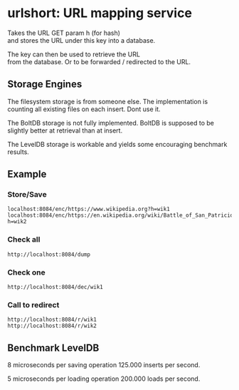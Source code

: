 # urlshort: URL mapping service

Takes the URL GET param h (for hash)  
and stores the URL under this key into a database.

The key can then be used to retrieve the URL  
from the database.
Or to be forwarded / redirected to the URL.

## Storage Engines

The filesystem storage is from someone else.
The implementation is counting all existing files on each insert.
Dont use it.

The BoltDB storage is not fully implemented.
BoltDB is supposed to be slightly better at retrieval than at insert.

The LevelDB storage is workable and yields some encouraging benchmark results.

## Example

### Store/Save

    localhost:8084/enc/https://www.wikipedia.org?h=wik1
    localhost:8084/enc/https://en.wikipedia.org/wiki/Battle_of_San_Patricio?h=wik2

### Check all

    http://localhost:8084/dump

### Check one

    http://localhost:8084/dec/wik1

### Call to redirect

    http://localhost:8084/r/wik1
    http://localhost:8084/r/wik2

## Benchmark LevelDB

8 microseconds per saving operation
125.000 inserts per second.

5 microseconds per loading operation
200.000 loads per second.

